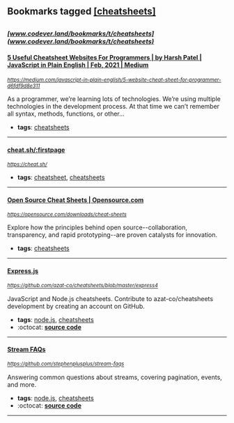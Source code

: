 ## Bookmarks tagged [[cheatsheets]](https://www.codever.land/search?q=[cheatsheets])

_<sup><sup>[www.codever.land/bookmarks/t/cheatsheets](www.codever.land/bookmarks/t/cheatsheets)</sup></sup>_
---
#### [5 Useful Cheatsheet Websites For Programmers | by Harsh Patel | JavaScript in Plain English | Feb, 2021 | Medium](https://medium.com/javascript-in-plain-english/5-website-cheat-sheet-for-programmer-d6fdf9d8e311)
_<sup>https://medium.com/javascript-in-plain-english/5-website-cheat-sheet-for-programmer-d6fdf9d8e311</sup>_

As a programmer, we’re learning lots of technologies. We’re using multiple technologies in the development process. At that time we can’t remember all syntax, methods, functions, or other…
* **tags**: [cheatsheets](../tagged/cheatsheets.md)
---
#### [cheat.sh/:firstpage](https://cheat.sh/)
_<sup>https://cheat.sh/</sup>_

* **tags**: [cheatsheet](../tagged/cheatsheet.md), [cheatsheets](../tagged/cheatsheets.md)
---
#### [Open Source Cheat Sheets | Opensource.com](https://opensource.com/downloads/cheat-sheets)
_<sup>https://opensource.com/downloads/cheat-sheets</sup>_

Explore how the principles behind open source--collaboration, transparency, and rapid prototyping--are proven catalysts for innovation.
* **tags**: [cheatsheets](../tagged/cheatsheets.md)
---
#### [Express.js](https://github.com/azat-co/cheatsheets/blob/master/express4)
_<sup>https://github.com/azat-co/cheatsheets/blob/master/express4</sup>_

JavaScript and Node.js cheatsheets. Contribute to azat-co/cheatsheets development by creating an account on GitHub.
* **tags**: [node.js](../tagged/node.js.md), [cheatsheets](../tagged/cheatsheets.md)
* :octocat: **[source code](https://github.com/azat-co/cheatsheets/blob/master/express4)**
---
#### [Stream FAQs](https://github.com/stephenplusplus/stream-faqs)
_<sup>https://github.com/stephenplusplus/stream-faqs</sup>_

Answering common questions about streams, covering pagination, events, and more.
* **tags**: [node.js](../tagged/node.js.md), [cheatsheets](../tagged/cheatsheets.md)
* :octocat: **[source code](https://github.com/stephenplusplus/stream-faqs)**
---

